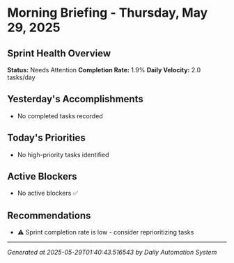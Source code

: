# Morning Briefing - Thursday, May 29, 2025

## Sprint Health Overview
**Status:** Needs Attention
**Completion Rate:** 1.9%
**Daily Velocity:** 2.0 tasks/day

## Yesterday's Accomplishments
- No completed tasks recorded

## Today's Priorities
- No high-priority tasks identified

## Active Blockers
- No active blockers ✅

## Recommendations
- ⚠️  Sprint completion rate is low - consider reprioritizing tasks

---
*Generated at 2025-05-29T01:40:43.516543 by Daily Automation System*
